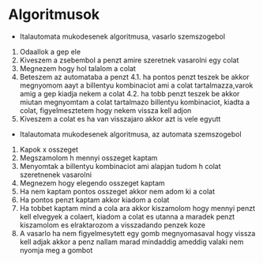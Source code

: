 # Algoritmusok
* Italautomata mukodesenek algoritmusa, vasarlo szemszogebol
1. Odaallok a gep ele
2. Kiveszem a zsebembol  a penzt amire szeretnek vasarolni egy colat
3. Megnezem hogy hol talalom a colat
4. Beteszem az automataba a penzt
   4.1. ha pontos penzt teszek be akkor megnyomom  aayt a billentyu kombinaciot ami a colat tartalmazza,varok amig a gep kiadja nekem a colat
   4.2. ha tobb penzt teszek be akkor miutan megnyomtam a colat tartalmazo billentyu kombinaciot, kiadta a colat, figyelmesztetem hogy nekem vissza kell adjon
 5. Kiveszem a colat es ha van visszajaro akkor azt is vele egyutt


* Italautomata mukodesenek algoritmusa, az automata szemszogebol
1. Kapok x osszeget 
2. Megszamolom h mennyi osszeget kaptam
2. Menyomtak a billentyu kombinaciot ami alapjan tudom h colat szeretnenek vasarolni
3. Megnezem hogy elegendo osszeget kaptam
4. Ha nem kaptam pontos osszeget akkor nem adom ki a colat
5. Ha pontos penzt kaptam akkor kiadom a colat
6. Ha tobbet kaptam mind a cola ara akkor kiszamolom hogy mennyi penzt kell elvegyek a colaert, kiadom a colat es utanna a maradek penzt kiszamolom es elraktarozom a visszadando penzek koze
7. A vasarlo ha nem figyelmesytett egy gomb megnyomasaval hogy vissza kell adjak akkor a penz nallam marad mindaddig ameddig valaki nem nyomja meg a gombot
